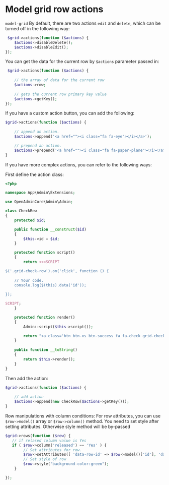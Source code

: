 # Model grid row actions

`model-grid` By default, there are two actions `edit` and `delete`, which can be turned off in the following way:

```php
 $grid->actions(function ($actions) {
    $actions->disableDelete();
    $actions->disableEdit();
});
```
You can get the data for the current row by `$actions` parameter passed in:
```php
 $grid->actions(function ($actions) {
    
    // the array of data for the current row
    $actions->row;
    
    // gets the current row primary key value
    $actions->getKey();
});
```

If you have a custom action button, you can add the following:

```php
$grid->actions(function ($actions) {
    
    // append an action.
    $actions->append('<a href=""><i class="fa fa-eye"></i></a>');

    // prepend an action.
    $actions->prepend('<a href=""><i class="fa fa-paper-plane"></i></a>');
}
```

If you have more complex actions, you can refer to the following ways:

First define the action class:
```php
<?php

namespace App\Admin\Extensions;

use OpenAdminCore\Admin\Admin;

class CheckRow
{
    protected $id;

    public function __construct($id)
    {
        $this->id = $id;
    }

    protected function script()
    {
        return <<<SCRIPT

$('.grid-check-row').on('click', function () {
    
    // Your code.
    console.log($(this).data('id'));
    
});

SCRIPT;
    }

    protected function render()
    {
        Admin::script($this->script());

        return "<a class='btn btn-xs btn-success fa fa-check grid-check-row' data-id='{$this->id}'></a>";
    }
    
    public function __toString()
    {
        return $this->render();
    }
}
```
Then add the action:
```php
$grid->actions(function ($actions) {
    
    // add action
    $actions->append(new CheckRow($actions->getKey()));
}
```

Row manipulations with column conditions:
For row attributes, you can use `$row->model()` array or `$row->column()` method.
You need to set style after setting attributes. Otherwise style method will be by-passed 
```php
$grid->rows(function ($row) {
   // if relased column value is Yes
   if ( $row->column('released') == 'Yes' ) {
        // Set attributes for row.
        $row->setAttributes([ 'data-row-id' => $row->model()['id'], 'data-row-date' => $row->column('release_date') ]);
        // Set style of row
        $row->style("background-color:green");
    }

});
```
